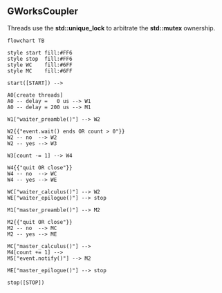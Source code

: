 
## **GWorksCoupler**

Threads use the **std::unique_lock** to arbitrate the **std::mutex** ownership.

```mermaid
flowchart TB

style start fill:#FF6
style stop  fill:#FF6
style WC    fill:#6FF
style MC    fill:#6FF

start([START]) -->

A0[create threads]
A0 -- delay =   0 us --> W1
A0 -- delay = 200 us --> M1

W1["waiter_preamble()"] --> W2

W2{{"event.wait() ends OR count > 0"}}
W2 -- no  --> W2
W2 -- yes --> W3

W3[count -= 1] --> W4

W4{{"quit OR close"}}
W4 -- no  --> WC
W4 -- yes --> WE

WC["waiter_calculus()"] --> W2
WE["waiter_epilogue()"] --> stop

M1["master_preamble()"] --> M2

M2{{"quit OR close"}}
M2 -- no  --> MC
M2 -- yes --> ME

MC["master_calculus()"] -->
M4[count += 1] -->
M5["event.notify()"] --> M2

ME["master_epilogue()"] --> stop

stop([STOP])
```
